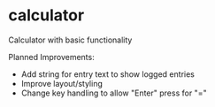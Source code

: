 # calculator
Calculator with basic functionality

Planned Improvements:
 - Add string for entry text to show logged entries
 - Improve layout/styling
 - Change key handling to allow "Enter" press for "="